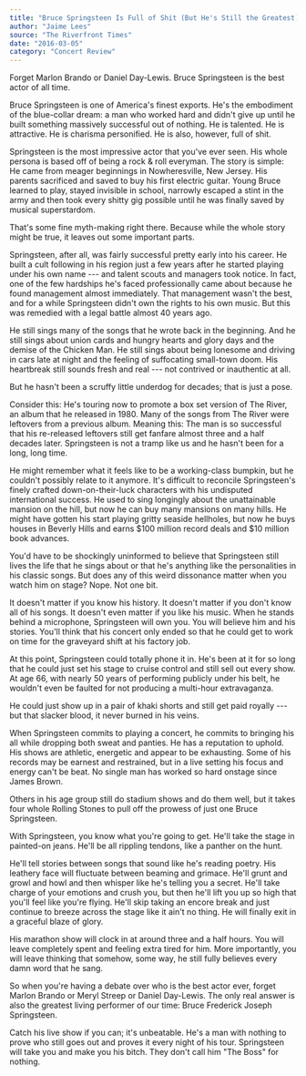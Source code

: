 ```yaml
---
title: "Bruce Springsteen Is Full of Shit (But He's Still the Greatest)"
author: "Jaime Lees"
source: "The Riverfront Times"
date: "2016-03-05"
category: "Concert Review"
---
```


Forget Marlon Brando or Daniel Day-Lewis. Bruce Springsteen is the best actor of all time.

Bruce Springsteen is one of America's finest exports. He's the embodiment of the blue-collar dream: a man who worked hard and didn't give up until he built something massively successful out of nothing. He is talented. He is attractive. He is charisma personified. He is also, however, full of shit.

Springsteen is the most impressive actor that you've ever seen. His whole persona is based off of being a rock & roll everyman. The story is simple: He came from meager beginnings in Nowheresville, New Jersey. His parents sacrificed and saved to buy his first electric guitar. Young Bruce learned to play, stayed invisible in school, narrowly escaped a stint in the army and then took every shitty gig possible until he was finally saved by musical superstardom.

That's some fine myth-making right there. Because while the whole story might be true, it leaves out some important parts.

Springsteen, after all, was fairly successful pretty early into his career. He built a cult following in his region just a few years after he started playing under his own name --- and talent scouts and managers took notice. In fact, one of the few hardships he's faced professionally came about because he found management almost immediately. That management wasn't the best, and for a while Springsteen didn't own the rights to his own music. But this was remedied with a legal battle almost 40 years ago.

He still sings many of the songs that he wrote back in the beginning. And he still sings about union cards and hungry hearts and glory days and the demise of the Chicken Man. He still sings about being lonesome and driving in cars late at night and the feeling of suffocating small-town doom. His heartbreak still sounds fresh and real --- not contrived or inauthentic at all.

But he hasn't been a scruffy little underdog for decades; that is just a pose.

Consider this: He's touring now to promote a box set version of The River, an album that he released in 1980. Many of the songs from The River were leftovers from a previous album. Meaning this: The man is so successful that his re-released leftovers still get fanfare almost three and a half decades later. Springsteen is not a tramp like us and he hasn't been for a long, long time.

He might remember what it feels like to be a working-class bumpkin, but he couldn't possibly relate to it anymore. It's difficult to reconcile Springsteen's finely crafted down-on-their-luck characters with his undisputed international success. He used to sing longingly about the unattainable mansion on the hill, but now he can buy many mansions on many hills. He might have gotten his start playing gritty seaside hellholes, but now he buys houses in Beverly Hills and earns $100 million record deals and $10 million book advances.

You'd have to be shockingly uninformed to believe that Springsteen still lives the life that he sings about or that he's anything like the personalities in his classic songs. But does any of this weird dissonance matter when you watch him on stage? Nope. Not one bit.

It doesn't matter if you know his history. It doesn't matter if you don't know all of his songs. It doesn't even matter if you like his music. When he stands behind a microphone, Springsteen will own you. You will believe him and his stories. You'll think that his concert only ended so that he could get to work on time for the graveyard shift at his factory job.

At this point, Springsteen could totally phone it in. He's been at it for so long that he could just set his stage to cruise control and still sell out every show. At age 66, with nearly 50 years of performing publicly under his belt, he wouldn't even be faulted for not producing a multi-hour extravaganza.

He could just show up in a pair of khaki shorts and still get paid royally --- but that slacker blood, it never burned in his veins.

When Springsteen commits to playing a concert, he commits to bringing his all while dropping both sweat and panties. He has a reputation to uphold. His shows are athletic, energetic and appear to be exhausting. Some of his records may be earnest and restrained, but in a live setting his focus and energy can't be beat. No single man has worked so hard onstage since James Brown.

Others in his age group still do stadium shows and do them well, but it takes four whole Rolling Stones to pull off the prowess of just one Bruce Springsteen.

With Springsteen, you know what you're going to get. He'll take the stage in painted-on jeans. He'll be all rippling tendons, like a panther on the hunt.

He'll tell stories between songs that sound like he's reading poetry. His leathery face will fluctuate between beaming and grimace. He'll grunt and growl and howl and then whisper like he's telling you a secret. He'll take charge of your emotions and crush you, but then he'll lift you up so high that you'll feel like you're flying. He'll skip taking an encore break and just continue to breeze across the stage like it ain't no thing. He will finally exit in a graceful blaze of glory.

His marathon show will clock in at around three and a half hours. You will leave completely spent and feeling extra tired for him. More importantly, you will leave thinking that somehow, some way, he still fully believes every damn word that he sang.

So when you're having a debate over who is the best actor ever, forget Marlon Brando or Meryl Streep or Daniel Day-Lewis. The only real answer is also the greatest living performer of our time: Bruce Frederick Joseph Springsteen.

Catch his live show if you can; it's unbeatable. He's a man with nothing to prove who still goes out and proves it every night of his tour. Springsteen will take you and make you his bitch. They don't call him "The Boss" for nothing.